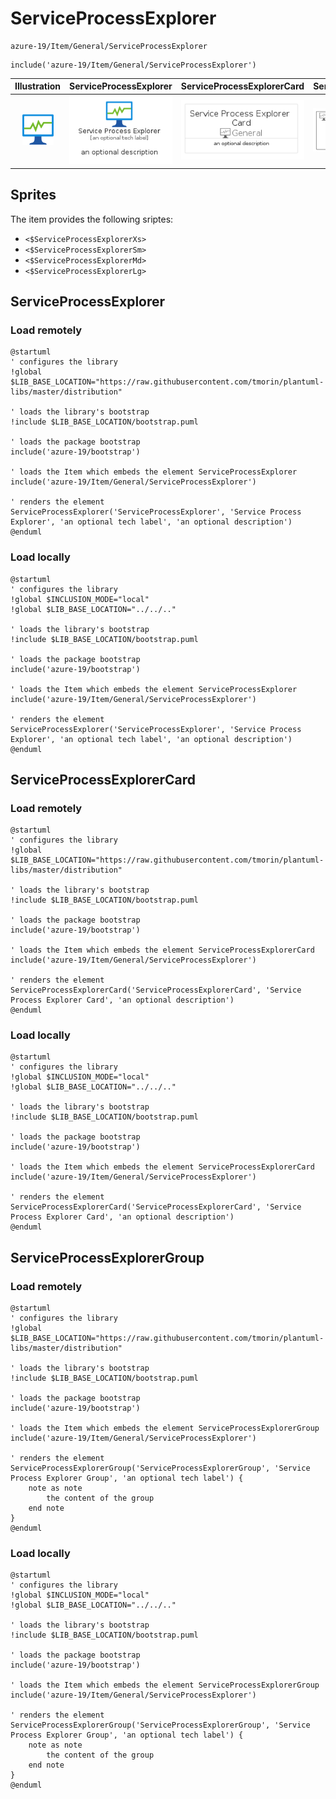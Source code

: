 # ServiceProcessExplorer


```text
azure-19/Item/General/ServiceProcessExplorer
```

```text
include('azure-19/Item/General/ServiceProcessExplorer')
```



| Illustration | ServiceProcessExplorer | ServiceProcessExplorerCard | ServiceProcessExplorerGroup |
| :---: | :---: | :---: | :---: |
| ![illustration for Illustration](../../../azure-19/Item/General/ServiceProcessExplorer.png) | ![illustration for ServiceProcessExplorer](../../../azure-19/Item/General/ServiceProcessExplorer.Local.png) | ![illustration for ServiceProcessExplorerCard](../../../azure-19/Item/General/ServiceProcessExplorerCard.Local.png) | ![illustration for ServiceProcessExplorerGroup](../../../azure-19/Item/General/ServiceProcessExplorerGroup.Local.png) |



## Sprites
The item provides the following sriptes:

- `<$ServiceProcessExplorerXs>`
- `<$ServiceProcessExplorerSm>`
- `<$ServiceProcessExplorerMd>`
- `<$ServiceProcessExplorerLg>`





## ServiceProcessExplorer

### Load remotely
```plantuml
@startuml
' configures the library
!global $LIB_BASE_LOCATION="https://raw.githubusercontent.com/tmorin/plantuml-libs/master/distribution"

' loads the library's bootstrap
!include $LIB_BASE_LOCATION/bootstrap.puml

' loads the package bootstrap
include('azure-19/bootstrap')

' loads the Item which embeds the element ServiceProcessExplorer
include('azure-19/Item/General/ServiceProcessExplorer')

' renders the element
ServiceProcessExplorer('ServiceProcessExplorer', 'Service Process Explorer', 'an optional tech label', 'an optional description')
@enduml
```

### Load locally
```plantuml
@startuml
' configures the library
!global $INCLUSION_MODE="local"
!global $LIB_BASE_LOCATION="../../.."

' loads the library's bootstrap
!include $LIB_BASE_LOCATION/bootstrap.puml

' loads the package bootstrap
include('azure-19/bootstrap')

' loads the Item which embeds the element ServiceProcessExplorer
include('azure-19/Item/General/ServiceProcessExplorer')

' renders the element
ServiceProcessExplorer('ServiceProcessExplorer', 'Service Process Explorer', 'an optional tech label', 'an optional description')
@enduml
```

## ServiceProcessExplorerCard

### Load remotely
```plantuml
@startuml
' configures the library
!global $LIB_BASE_LOCATION="https://raw.githubusercontent.com/tmorin/plantuml-libs/master/distribution"

' loads the library's bootstrap
!include $LIB_BASE_LOCATION/bootstrap.puml

' loads the package bootstrap
include('azure-19/bootstrap')

' loads the Item which embeds the element ServiceProcessExplorerCard
include('azure-19/Item/General/ServiceProcessExplorer')

' renders the element
ServiceProcessExplorerCard('ServiceProcessExplorerCard', 'Service Process Explorer Card', 'an optional description')
@enduml
```

### Load locally
```plantuml
@startuml
' configures the library
!global $INCLUSION_MODE="local"
!global $LIB_BASE_LOCATION="../../.."

' loads the library's bootstrap
!include $LIB_BASE_LOCATION/bootstrap.puml

' loads the package bootstrap
include('azure-19/bootstrap')

' loads the Item which embeds the element ServiceProcessExplorerCard
include('azure-19/Item/General/ServiceProcessExplorer')

' renders the element
ServiceProcessExplorerCard('ServiceProcessExplorerCard', 'Service Process Explorer Card', 'an optional description')
@enduml
```

## ServiceProcessExplorerGroup

### Load remotely
```plantuml
@startuml
' configures the library
!global $LIB_BASE_LOCATION="https://raw.githubusercontent.com/tmorin/plantuml-libs/master/distribution"

' loads the library's bootstrap
!include $LIB_BASE_LOCATION/bootstrap.puml

' loads the package bootstrap
include('azure-19/bootstrap')

' loads the Item which embeds the element ServiceProcessExplorerGroup
include('azure-19/Item/General/ServiceProcessExplorer')

' renders the element
ServiceProcessExplorerGroup('ServiceProcessExplorerGroup', 'Service Process Explorer Group', 'an optional tech label') {
    note as note
        the content of the group
    end note
}
@enduml
```

### Load locally
```plantuml
@startuml
' configures the library
!global $INCLUSION_MODE="local"
!global $LIB_BASE_LOCATION="../../.."

' loads the library's bootstrap
!include $LIB_BASE_LOCATION/bootstrap.puml

' loads the package bootstrap
include('azure-19/bootstrap')

' loads the Item which embeds the element ServiceProcessExplorerGroup
include('azure-19/Item/General/ServiceProcessExplorer')

' renders the element
ServiceProcessExplorerGroup('ServiceProcessExplorerGroup', 'Service Process Explorer Group', 'an optional tech label') {
    note as note
        the content of the group
    end note
}
@enduml
```

